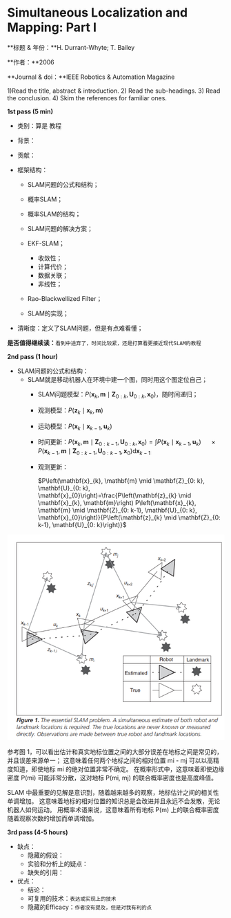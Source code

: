 # Simultaneous Localization and Mapping: Part I
**标题 & 年份：**H. Durrant-Whyte; T. Bailey

**作者：**2006

**Journal & doi：**IEEE Robotics & Automation Magazine

1)Read the title, abstract & introduction. 2) Read the sub-headings. 3) Read the conclusion. 4) Skim the references for familiar ones.

**1st pass (5 min)**

- 类别：算是 教程
- 背景：
- 贡献：
- 框架结构：
  - SLAM问题的公式和结构；
  - 概率SLAM；
  - 概率SLAM的结构；
  - SLAM问题的解决方案；
  - EKF-SLAM；
    - 收敛性；
    - 计算代价；
    - 数据关联；
    - 非线性；

  - Rao-Blackwellized Filter；
  - SLAM的实现；

- 清晰度：定义了SLAM问题，但是有点难看懂；

**是否值得继续读：**`看到中途弃了，时间比较紧，还是打算看更接近现代SLAM的教程`

**2nd pass (1 hour)**

- SLAM问题的公式和结构：
  - SLAM就是移动机器人在环境中建一个图，同时用这个图定位自己；
    - SLAM问题模型：$P\left(\mathbf{x}_{k}, \mathbf{m} \mid \mathbf{Z}_{0: k}, \mathbf{U}_{0: k}, \mathbf{x}_{0}\right)$，随时间递归；
    
    - 观测模型：$P\left(\mathbf{z}_{k} \mid \mathbf{x}_{k}, \mathbf{m}\right)$
    
    - 运动模型：$P\left(\mathbf{x}_{k} \mid \mathbf{x}_{k-1}, \mathbf{u}_{k}\right)$
    
    - 时间更新：$P\left(\mathbf{x}_{k}, \mathbf{m} \mid \mathbf{Z}_{0: k-1}, \mathbf{U}_{0: k}, \mathbf{x}_{0}\right)=\int P\left(\mathbf{x}_{k} \mid \mathbf{x}_{k-1}, \mathbf{u}_{k}\right)$
      $\quad \times P\left(\mathbf{x}_{k-1}, \mathbf{m} \mid \mathbf{Z}_{0: k-1}, \mathbf{U}_{0: k-1}, \mathbf{x}_{0}\right) \mathrm{d} \mathbf{x}_{k-1}$
      
    - 观测更新：
    
      $P\left(\mathbf{x}_{k}, \mathbf{m} \mid \mathbf{Z}_{0: k}, \mathbf{U}_{0: k}, \mathbf{x}_{0}\right)=\frac{P\left(\mathbf{z}_{k} \mid \mathbf{x}_{k}, \mathbf{m}\right) P\left(\mathbf{x}_{k}, \mathbf{m} \mid \mathbf{Z}_{0: k-1}, \mathbf{U}_{0: k}, \mathbf{x}_{0}\right)}{P\left(\mathbf{z}_{k} \mid \mathbf{Z}_{0: k-1}, \mathbf{U}_{0: k}\right)}$

![image-20211227194220922](img/image-20211227194220922.png)

参考图 1，可以看出估计和真实地标位置之间的大部分误差在地标之间是常见的，并且误差来源单一； 这意味着任何两个地标之间的相对位置 mi - mj 可以以高精度知道，即使地标 mi 的绝对位置非常不确定。 在概率形式中，这意味着即使边缘密度 P(mi) 可能非常分散，这对地标 P(mi, mj) 的联合概率密度也是高度峰值。

SLAM 中最重要的见解是意识到，随着越来越多的观察，地标估计之间的相关性单调增加。 这意味着地标的相对位置的知识总是会改进并且永远不会发散，无论机器人如何运动。 用概率术语来说，这意味着所有地标 P(m) 上的联合概率密度随着观察次数的增加而单调增加。

**3rd pass (4-5 hours)**

- 缺点：
  - 隐藏的假设：
  - 实验和分析上的疑点：
  - 缺失的引用：
- 优点：
  - 结论：
  - 可复用的技术：`表达或实现上的技术`
  - 隐藏的Efficacy：`作者没有提及，但是对我有利的点`

